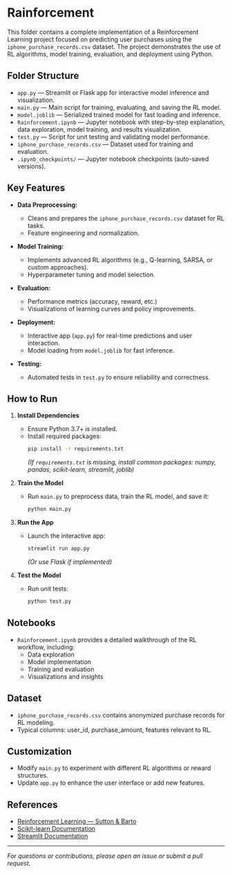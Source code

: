 # Rainforcement

This folder contains a complete implementation of a Reinforcement Learning project focused on predicting user purchases using the `iphone_purchase_records.csv` dataset. The project demonstrates the use of RL algorithms, model training, evaluation, and deployment using Python.

## Folder Structure

- `app.py` — Streamlit or Flask app for interactive model inference and visualization.
- `main.py` — Main script for training, evaluating, and saving the RL model.
- `model.joblib` — Serialized trained model for fast loading and inference.
- `Rainforcement.ipynb` — Jupyter notebook with step-by-step explanation, data exploration, model training, and results visualization.
- `test.py` — Script for unit testing and validating model performance.
- `iphone_purchase_records.csv` — Dataset used for training and evaluation.
- `.ipynb_checkpoints/` — Jupyter notebook checkpoints (auto-saved versions).

## Key Features

- **Data Preprocessing:**
  - Cleans and prepares the `iphone_purchase_records.csv` dataset for RL tasks.
  - Feature engineering and normalization.

- **Model Training:**
  - Implements advanced RL algorithms (e.g., Q-learning, SARSA, or custom approaches).
  - Hyperparameter tuning and model selection.

- **Evaluation:**
  - Performance metrics (accuracy, reward, etc.)
  - Visualizations of learning curves and policy improvements.

- **Deployment:**
  - Interactive app (`app.py`) for real-time predictions and user interaction.
  - Model loading from `model.joblib` for fast inference.

- **Testing:**
  - Automated tests in `test.py` to ensure reliability and correctness.

## How to Run

1. **Install Dependencies**
   - Ensure Python 3.7+ is installed.
   - Install required packages:
     ```bash
     pip install -r requirements.txt
     ```
     *(If `requirements.txt` is missing, install common packages: numpy, pandas, scikit-learn, streamlit, joblib)*

2. **Train the Model**
   - Run `main.py` to preprocess data, train the RL model, and save it:
     ```bash
     python main.py
     ```

3. **Run the App**
   - Launch the interactive app:
     ```bash
     streamlit run app.py
     ```
     *(Or use Flask if implemented)*

4. **Test the Model**
   - Run unit tests:
     ```bash
     python test.py
     ```

## Notebooks

- `Rainforcement.ipynb` provides a detailed walkthrough of the RL workflow, including:
  - Data exploration
  - Model implementation
  - Training and evaluation
  - Visualizations and insights

## Dataset

- `iphone_purchase_records.csv` contains anonymized purchase records for RL modeling.
- Typical columns: user_id, purchase_amount, features relevant to RL.

## Customization

- Modify `main.py` to experiment with different RL algorithms or reward structures.
- Update `app.py` to enhance the user interface or add new features.

## References

- [Reinforcement Learning — Sutton & Barto](http://incompleteideas.net/book/the-book.html)
- [Scikit-learn Documentation](https://scikit-learn.org/stable/)
- [Streamlit Documentation](https://docs.streamlit.io/)

---

*For questions or contributions, please open an issue or submit a pull request.*

